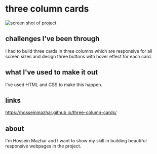# three column cards
![screen shot of project](https://user-images.githubusercontent.com/91896821/154346270-e0462d8f-f936-4f77-a007-815c05a0e9e5.PNG)

## challenges I've been through

I had to build three cards in three columns which are responsive for all screen sizes and design three buttons with hover effect for each card.

## what I've used to make it out

I've used HTML and CSS to make this happen.

## links
https://hosseinmazhar.github.io/three-column-cards/

## about

I'm Hossein Mazhar and I want to show my skill in building beautiful responsive webpages in the project.




